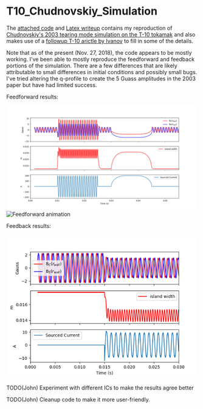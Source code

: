 # T10_Chudnovskiy_Simulation
The [attached code](https://github.com/jwbrooks0/T10_Chudnovskiy_Simulation/blob/master/t10Model.py) and [Latex writeup](https://github.com/jwbrooks0/T10_Chudnovskiy_Simulation/blob/master/latexWriteup/main.pdf) contains my reproduction of [Chudnovskiy's 2003 tearing mode simulation on the T-10 tokamak](http://iopscience.iop.org/article/10.1088/0029-5515/43/8/307/meta) and also makes use of a [followup T-10 arictle by Ivanov](https://aip.scitation.org/doi/10.1063/1.4897174) to fill in some of the details.   

Note that as of the present (Nov. 27, 2018), the code appears to be mostly working.  I've been able to mostly reproduce the feedforward and feedback portions of the simulation.  There are a few differences that are likely attributable to small differences in initial conditions and possibly small bugs.  I've tried altering the q-profile to create the 5 Guass amplitudes in the 2003 paper but have had limited success.

Feedforward results:

![Feedforward results](https://github.com/jwbrooks0/T10_Chudnovskiy_Simulation/blob/master/feedforwardResults.png)
![Feedforward animation](https://github.com/jwbrooks0/T10_Chudnovskiy_Simulation/blob/master/feedforwardAnimation.gif)


Feedback results:

![Feedforward results](https://github.com/jwbrooks0/T10_Chudnovskiy_Simulation/blob/master/feedbackResults.png)



TODO(John) Experiment with different ICs to make the results agree better

TODO(John) Cleanup code to make it more user-friendly.  

